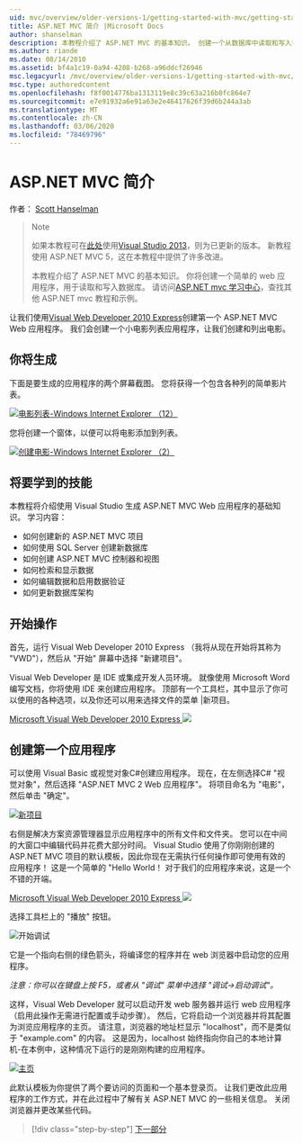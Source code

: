 ```yaml
---
uid: mvc/overview/older-versions-1/getting-started-with-mvc/getting-started-with-mvc-part1
title: ASP.NET MVC 简介 |Microsoft Docs
author: shanselman
description: 本教程介绍了 ASP.NET MVC 的基本知识。 创建一个从数据库中读取和写入数据的简单 web 应用程序。
ms.author: riande
ms.date: 08/14/2010
ms.assetid: bf4a1c19-0a94-4208-b268-a96ddcf26946
msc.legacyurl: /mvc/overview/older-versions-1/getting-started-with-mvc/getting-started-with-mvc-part1
msc.type: authoredcontent
ms.openlocfilehash: f8f0014776ba1313119e8c39c63a216b0fc864e7
ms.sourcegitcommit: e7e91932a6e91a63e2e46417626f39d6b244a3ab
ms.translationtype: MT
ms.contentlocale: zh-CN
ms.lasthandoff: 03/06/2020
ms.locfileid: "78469796"
---
```

# <a name="intro-to-aspnet-mvc"></a>ASP.NET MVC 简介

作者： [Scott Hanselman](https://github.com/shanselman)

> > [!NOTE]
> > 如果本教程可在[此处](../../getting-started/introduction/getting-started.md)使用[Visual Studio 2013](https://my.visualstudio.com/Downloads?q=visual%20studio%202013)，则为已更新的版本。 新教程使用 ASP.NET MVC 5，这在本教程中提供了许多改进。
>
>
> 本教程介绍了 ASP.NET MVC 的基本知识。 你将创建一个简单的 web 应用程序，用于读取和写入数据库。 请访问[ASP.NET mvc 学习中心](../../../index.md)，查找其他 ASP.NET mvc 教程和示例。

让我们使用[Visual Web Developer 2010 Express](https://www.microsoft.com/express/Web/)创建第一个 ASP.NET MVC Web 应用程序。 我们会创建一个小电影列表应用程序，让我们创建和列出电影。

## <a name="what-youll-build"></a>你将生成

下面是要生成的应用程序的两个屏幕截图。 您将获得一个包含各种列的简单影片表。

[![电影列表-Windows Internet Explorer （12）](getting-started-with-mvc-part1/_static/image2.png)](getting-started-with-mvc-part1/_static/image1.png)

您将创建一个窗体，以便可以将电影添加到列表。

[![创建电影-Windows Internet Explorer （2）](getting-started-with-mvc-part1/_static/image4.png)](getting-started-with-mvc-part1/_static/image3.png)

## <a name="skills-youll-learn"></a>将要学到的技能

本教程将介绍使用 Visual Studio 生成 ASP.NET MVC Web 应用程序的基础知识。 学习内容：

- 如何创建新的 ASP.NET MVC 项目
- 如何使用 SQL Server 创建新数据库
- 如何创建 ASP.NET MVC 控制器和视图
- 如何检索和显示数据
- 如何编辑数据和启用数据验证
- 如何更新数据库架构

## <a name="get-started"></a>开始操作

首先，运行 Visual Web Developer 2010 Express （我将从现在开始将其称为 "VWD"），然后从 "开始" 屏幕中选择 "新建项目"。

Visual Web Developer 是 IDE 或集成开发人员环境。 就像使用 Microsoft Word 编写文档，你将使用 IDE 来创建应用程序。 顶部有一个工具栏，其中显示了你可以使用的各种选项，以及你还可以用来选择文件的菜单 |新项目。

[Microsoft Visual Web Developer 2010 Express ![](getting-started-with-mvc-part1/_static/image6.png)](getting-started-with-mvc-part1/_static/image5.png)

## <a name="creating-your-first-application"></a>创建第一个应用程序

可以使用 Visual Basic 或视觉对象C#创建应用程序。 现在，在左侧选择C# "视觉对象"，然后选择 "ASP.NET MVC 2 Web 应用程序"。 将项目命名为 "电影"，然后单击 "确定"。

[![新项目](getting-started-with-mvc-part1/_static/image8.png)](getting-started-with-mvc-part1/_static/image7.png)

右侧是解决方案资源管理器显示应用程序中的所有文件和文件夹。 您可以在中间的大窗口中编辑代码并花费大部分时间。 Visual Studio 使用了你刚刚创建的 ASP.NET MVC 项目的默认模板，因此你现在无需执行任何操作即可使用有效的应用程序！ 这是一个简单的 "Hello World！ 对于我们的应用程序来说，这是一个不错的开端。

[Microsoft Visual Web Developer 2010 Express ![](getting-started-with-mvc-part1/_static/image10.png)](getting-started-with-mvc-part1/_static/image9.png)

选择工具栏上的 "播放" 按钮。

![开始调试](getting-started-with-mvc-part1/_static/image11.png)

它是一个指向右侧的绿色箭头，将编译您的程序并在 web 浏览器中启动您的应用程序。

*注意：你可以在键盘上按 F5，或者从 "调试" 菜单中选择 "调试-&gt;启动调试"。*

这样，Visual Web Developer 就可以启动开发 web 服务器并运行 web 应用程序（启用此操作无需进行配置或手动步骤）。 然后，它将启动一个浏览器并将其配置为浏览应用程序的主页。 请注意，浏览器的地址栏显示 "localhost"，而不是类似于 "example.com" 的内容。 这是因为，localhost 始终指向你自己的本地计算机-在本例中，这种情况下运行的是刚刚构建的应用程序。

[![主页](getting-started-with-mvc-part1/_static/image13.png)](getting-started-with-mvc-part1/_static/image12.png)

此默认模板为你提供了两个要访问的页面和一个基本登录页。 让我们更改此应用程序的工作方式，并在此过程中了解有关 ASP.NET MVC 的一些相关信息。 关闭浏览器并更改某些代码。

> [!div class="step-by-step"]
> [下一部分](getting-started-with-mvc-part2.md)
